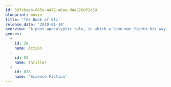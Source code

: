 ```yaml
---
id: 397c6aeb-665e-4472-a6ae-d4e8268f2d59
blueprint: movie
title: 'The Book of Eli'
release_date: '2010-01-14'
overview: 'A post-apocalyptic tale, in which a lone man fights his way across America in order to protect a sacred book that holds the secrets to saving humankind.'
genres:
  -
    id: 28
    name: Action
  -
    id: 53
    name: Thriller
  -
    id: 878
    name: 'Science Fiction'
---
```

